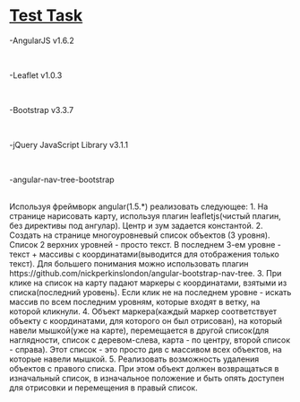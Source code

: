 <a href="https://helloworld-ehot.github.io/TestTask/"><h1>Test Task</h1></a>
<p>-AngularJS v1.6.2</p><br>
<p>-Leaflet v1.0.3</p><br>
<p>-Bootstrap v3.3.7</p><br>
<p>-jQuery JavaScript Library v3.1.1</p><br>
<p>-angular-nav-tree-bootstrap</p><br>
Используя фреймворк angular(1.5.*) реализовать следующее:
1. На странице нарисовать карту, используя плагин leafletjs(чистый плагин, без директивы под ангулар). Центр и зум задается константой.
2. Создать на странице многоуровневый список объектов (3 уровня). Список 2 верхних уровней - просто текст. В последнем 3-ем уровне - текст + массивы с координатами(выводится для отображения только текст). Для большего понимания можно использовать плагин https://github.com/nickperkinslondon/angular-bootstrap-nav-tree.
3. При клике на список на карту падают маркеры с координатами, взятыми из списка(последний уровень). Если клик не на последнем уровне - искать массив по всем последним уровням, которые входят в ветку, на которой кликнули.
4. Объект маркера(каждый маркер соответствует объекту с координатами, для которого он был отрисован), на который навели мышкой(уже на карте), перемещается в другой список(для наглядности, список с деревом-слева, карта - по центру, второй список - справа). Этот список - это просто див c массивом всех объектов, на которые навели мышкой.
5. Реализовать возможность удаления объектов с правого списка. При этом объект должен возвращаться в изначальный список, в изначальное положение и быть опять доступен для отрисовки и перемещения в правый список.
